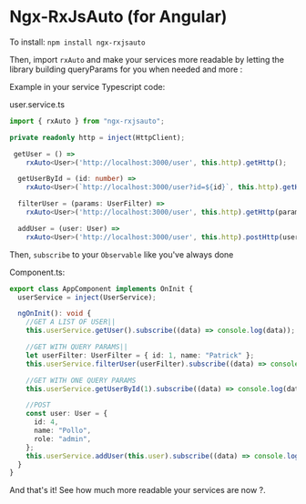 # Ngx-RxJsAuto (for Angular)

To install: `npm install ngx-rxjsauto`

Then, import `rxAuto` and make your services more readable by letting the library building queryParams for you when needed and more :

Example in your service Typescript code:

user.service.ts

```typescript
import { rxAuto } from "ngx-rxjsauto";

private readonly http = inject(HttpClient);

 getUser = () =>
    rxAuto<User>('http://localhost:3000/user', this.http).getHttp();

  getUserById = (id: number) =>
    rxAuto<User>(`http://localhost:3000/user?id=${id}`, this.http).getHttp();

  filterUser = (params: UserFilter) =>
    rxAuto<User>('http://localhost:3000/user', this.http).getHttp(params);

  addUser = (user: User) =>
    rxAuto<User>('http://localhost:3000/user', this.http).postHttp(user);
```

Then, `subscribe` to your `Observable` like you've always done

Component.ts:

```typescript
export class AppComponent implements OnInit {
  userService = inject(UserService);

  ngOnInit(): void {
    //GET A LIST OF USER||
    this.userService.getUser().subscribe((data) => console.log(data));

    //GET WITH QUERY PARAMS||
    let userFilter: UserFilter = { id: 1, name: "Patrick" };
    this.userService.filterUser(userFilter).subscribe((data) => console.log(data));

    //GET WITH ONE QUERY PARAMS
    this.userService.getUserById(1).subscribe((data) => console.log(data));

    //POST
    const user: User = {
      id: 4,
      name: "Pollo",
      role: "admin",
    };
    this.userService.addUser(this.user).subscribe((data) => console.log(data));
  }
}
```

And that's it! See how much more readable your services are now ?.
